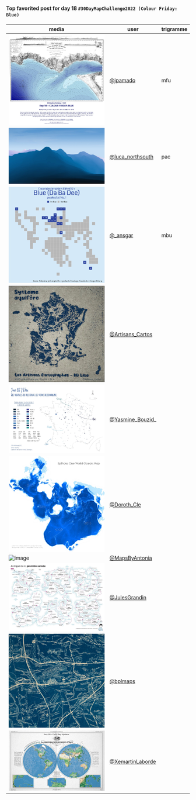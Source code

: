 #### Top favorited post for day 18 `#30DayMapChallenge2022 (Colour Friday: Blue)`
| media | user | trigramme |
|-------|------|-----------|
| ![image](uploads/0a2af7d8bf24d5e2376aee0042e0ed07/image.png) | [@jpamado](https://twitter.com/jpamado/status/1593794304803307526) | mfu |
| ![image](uploads/896ef8366bd598486de6aff210284a42/image.png) | [@luca_northsouth](https://twitter.com/luca_northsouth/status/1593680263892144129) | pac |
| ![image](uploads/f8ffd76122172bf3392e63f1f667dc16/image.png) | [@\_ansgar](https://twitter.com/\_ansgar/status/1593639845171167233) | mbu |
| ![image](uploads/3f833bbf13a1541ecee0bb6ccb79bee8/image.png) | [@Artisans_Cartos](https://twitter.com/Artisans_Cartos/status/1593559648321171456) |  |
| ![image](uploads/6bef29e8ec39d9c00742db472cbb7d3d/image.png) | [@Yasmine_Bouzid\_](https://twitter.com/Yasmine_Bouzid\_/status/1593530132051935235) |  |
| ![image](uploads/390df6b45e38103eec6a6d0ddbfe9249/image.png) | [@Doroth_Cle](https://twitter.com/Doroth_Cle/status/1593517138626633728) |  |
| ![image](uploads/d0d26f4d984795f422620b7eefd09590/image.png) | [@MapsByAntonia](https://twitter.com/MapsByAntonia/status/1593510929592885248) |  |
| ![image](uploads/2c1fea68fb37ee82a7002190c2a8f7bb/image.png) | [@JulesGrandin](https://twitter.com/JulesGrandin/status/1593507297447145473) |  |
| ![image](uploads/d0452087a947b357124d51964bfb326b/image.png) | [@bplmaps](https://twitter.com/bplmaps/status/1593469843595984897) |  |
| ![image](uploads/012b4ad6076df12c035e32a22178baf4/image.png) | [@XemartinLaborde](https://twitter.com/XemartinLaborde/status/1593538401780760577) |  |

